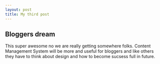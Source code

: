 ```yaml
---
layout: post
title: My third post
---
```

## Bloggers dream

This super awesome no we are really getting somewhere folks. Content Management System will be more and useful for bloggers and like others they have to think about design and how to become sucsess full in future.
